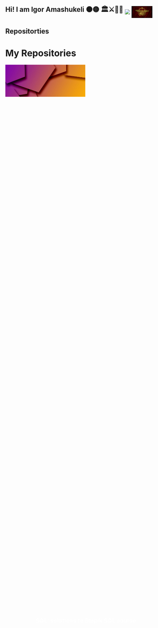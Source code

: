 ## Hi! I am Igor Amashukeli ⚫🟡   🏛️⚔️📜🏺 <img src="https://github.com/IgorAmashukeli/IgorAmashukeli/blob/main/ancap.gif" width="65" height="auto" align="middle"> <img src="https://github.com/IgorAmashukeli/IgorAmashukeli/blob/main/spqr.gif" width="65" height="auto" align="middle">

<!--
**IgorAmashukeli/IgorAmashukeli** is a ✨ _special_ ✨ repository because its `README.md` (this file) appears on your GitHub profile.

Here are some ideas to get you started:

- 🔭 I’m currently working on ...
- 🌱 I’m currently learning ...
- 👯 I’m looking to collaborate on ...
- 🤔 I’m looking for help with ...
- 💬 Ask me about ...
- 📫 How to reach me: ...
- 😄 Pronouns: ...
- ⚡ Fun fact: ...
-->

## Repositorties


# My Repositories


<a href="https://github.com/IgorAmashukeli/SQL">
  <div style>
    <img src="https://github.com/IgorAmashukeli/IgorAmashukeli/blob/main/banner.png" alt="Repo 1" width="250" height="100">
    <span style="position: absolute; top: 50%; left: 50%; transform: translate(-50%, -50%); color: white; font-size: 18px; font-weight: bold;">SQL: solutions to Stepik SQL course</span>
  </div>
</a> 

